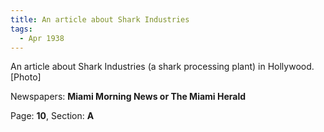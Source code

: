 ```yaml
---  
title: An article about Shark Industries  
tags:  
  - Apr 1938  
---  
```

  
An article about Shark Industries (a shark processing plant) in Hollywood. [Photo]  
  
Newspapers: **Miami Morning News or The Miami Herald**  
  
Page: **10**, Section: **A** 
